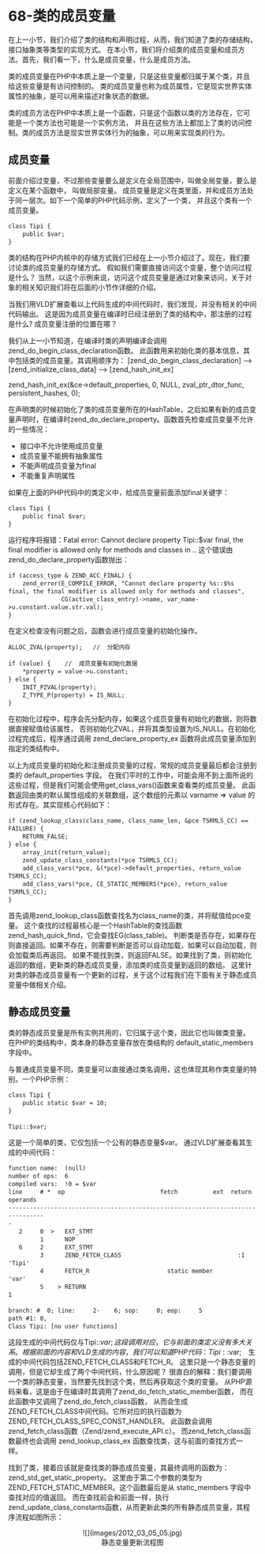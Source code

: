 # 68-类的成员变量
在上一小节，我们介绍了类的结构和声明过程，从而，我们知道了类的存储结构，接口抽象类等类型的实现方式。 在本小节，我们将介绍类的成员变量和成员方法。首先，我们看一下，什么是成员变量，什么是成员方法。

类的成员变量在PHP中本质上是一个变量，只是这些变量都归属于某个类，并且给这些变量是有访问控制的。 类的成员变量也称为成员属性，它是现实世界实体属性的抽象，是可以用来描述对象状态的数据。

类的成员方法在PHP中本质上是一个函数，只是这个函数以类的方法存在，它可能是一个类方法也可能是一个实例方法， 并且在这些方法上都加上了类的访问控制。类的成员方法是现实世界实体行为的抽象，可以用来实现类的行为。
## 成员变量

前面介绍过变量，不过那些变量要么是定义在全局范围中，叫做全局变量，要么是定义在某个函数中， 叫做局部变量。 成员变量是定义在类里面，并和成员方法处于同一层次。如下一个简单的PHP代码示例，定义了一个类， 并且这个类有一个成员变量。

    class Tipi {
        public $var;
    }

类的结构在PHP内核中的存储方式我们已经在上一小节介绍过了。现在，我们要讨论类的成员变量的存储方式。 假如我们需要直接访问这个变量，整个访问过程是什么？ 当然，以这个示例来说，访问这个成员变量是通过对象来访问，关于对象的相关知识我们将在后面的小节作详细的介绍。

当我们用VLD扩展查看以上代码生成的中间代码时，我们发现，并没有相关的中间代码输出。 这是因为成员变量在编译时已经注册到了类的结构中，那注册的过程是什么? 成员变量注册的位置在哪？

我们从上一小节知道，在编译时类的声明编译会调用zend_do_begin_class_declaration函数。 此函数用来初始化类的基本信息，其中包括类的成员变量。其调用顺序为： [zend_do_begin_class_declaration] --> [zend_initialize_class_data] --> [zend_hash_init_ex]

zend_hash_init_ex(&ce->default_properties, 0, NULL, zval_ptr_dtor_func, persistent_hashes, 0);

在声明类的时候初始化了类的成员变量所在的HashTable，之后如果有新的成员变量声明时，在编译时zend_do_declare_property。函数首先检查成员变量不允许的一些情况：

- 接口中不允许使用成员变量
- 成员变量不能拥有抽象属性
- 不能声明成员变量为final
- 不能重复声明属性

如果在上面的PHP代码中的类定义中，给成员变量前面添加final关键字：

    class Tipi {
        public final $var;
    }

运行程序将报错：Fatal error: Cannot declare property Tipi::$var final, the final modifier is allowed only for methods and classes in .. 这个错误由zend_do_declare_property函数抛出：

    if (access_type & ZEND_ACC_FINAL) {
        zend_error(E_COMPILE_ERROR, "Cannot declare property %s::$%s final, the final modifier is allowed only for methods and classes",
                   CG(active_class_entry)->name, var_name->u.constant.value.str.val);
    }

在定义检查没有问题之后，函数会进行成员变量的初始化操作。

    ALLOC_ZVAL(property);   //  分配内存
     
    if (value) {    //  成员变量有初始化数据
        *property = value->u.constant;
    } else {
        INIT_PZVAL(property);
        Z_TYPE_P(property) = IS_NULL;
    }

在初始化过程中，程序会先分配内存，如果这个成员变量有初始化的数据，则将数据直接赋值给该属性， 否则初始化ZVAL，并将其类型设置为IS_NULL。在初始化过程完成后，程序通过调用 zend_declare_property_ex 函数将此成员变量添加到指定的类结构中。

以上为成员变量的初始化和注册成员变量的过程，常规的成员变量最后都会注册到类的 default_properties 字段。 在我们平时的工作中，可能会用不到上面所说的这些过程，但是我们可能会使用get_class_vars()函数来查看类的成员变量。 此函数返回由类的默认属性组成的关联数组，这个数组的元素以 varname => value 的形式存在。其实现核心代码如下：

    if (zend_lookup_class(class_name, class_name_len, &pce TSRMLS_CC) == FAILURE) {
        RETURN_FALSE;
    } else {
        array_init(return_value);
        zend_update_class_constants(*pce TSRMLS_CC);
        add_class_vars(*pce, &(*pce)->default_properties, return_value TSRMLS_CC);
        add_class_vars(*pce, CE_STATIC_MEMBERS(*pce), return_value TSRMLS_CC);
    }

首先调用zend_lookup_class函数查找名为class_name的类，并将赋值给pce变量。 这个查找的过程最核心是一个HashTable的查找函数zend_hash_quick_find，它会查找EG(class_table)。 判断类是否存在，如果存在则直接返回。如果不存在，则需要判断是否可以自动加载，如果可以自动加载，则会加载类后再返回。 如果不能找到类，则返回FALSE。如果找到了类，则初始化返回的数组，更新类的静态成员变量，添加类的成员变量到返回的数组。 这里针对类的静态成员变量有一个更新的过程，关于这个过程我们在下面有关于静态成员变量中做相关介绍。
## 静态成员变量

类的静态成员变量是所有实例共用的，它归属于这个类，因此它也叫做类变量。 在PHP的类结构中，类本身的静态变量存放在类结构的 default_static_members 字段中。

与普通成员变量不同，类变量可以直接通过类名调用，这也体现其称作类变量的特别。一个PHP示例：

    class Tipi {
        public static $var = 10;
    }
 
    Tipi::$var;

这是一个简单的类，它仅包括一个公有的静态变量$var。 通过VLD扩展查看其生成的中间代码：

    function name:  (null)
    number of ops:  6
    compiled vars:  !0 = $var
    line     # *  op                           fetch          ext  return  operands
    --------------------------------------------------------------------------------
    -
       2     0  >   EXT_STMT
             1      NOP
       6     2      EXT_STMT
             3      ZEND_FETCH_CLASS                                 :1      'Tipi'
             4      FETCH_R                      static member               'var'
             5    > RETURN                                                   1
     
    branch: #  0; line:     2-    6; sop:     0; eop:     5
    path #1: 0,
    Class Tipi: [no user functions]

这段生成的中间代码仅与Tipi::$var;这段调用对应，它与前面的类定义没有多大关系。 根据前面的内容和VLD生成的内容，我们可以知道PHP代码：Tipi::$var;　生成的中间代码包括ZEND_FETCH_CLASS和FETCH_R。 这里只是一个静态变量的调用，但是它却生成了两个中间代码，什么原因呢？ 很直白的解释：我们要调用一个类的静态变量，当然要先找到这个类，然后再获取这个类的变量。 从PHP源码来看，这是由于在编译时其调用了zend_do_fetch_static_member函数， 而在此函数中又调用了zend_do_fetch_class函数， 从而会生成ZEND_FETCH_CLASS中间代码。它所对应的执行函数为 ZEND_FETCH_CLASS_SPEC_CONST_HANDLER。 此函数会调用zend_fetch_class函数（Zend/zend_execute_API.c）。 而zend_fetch_class函数最终也会调用 zend_lookup_class_ex 函数查找类，这与前面的查找方式一样。

找到了类，接着应该就是查找类的静态成员变量，其最终调用的函数为：zend_std_get_static_property。 这里由于第二个参数的类型为 ZEND_FETCH_STATIC_MEMBER。这个函数最后是从 static_members 字段中查找对应的值返回。 而在查找前会和前面一样，执行zend_update_class_constants函数，从而更新此类的所有静态成员变量，其程序流程如图所示：

<center>
![](images/2012_03_05_05.jpg)
</center>

<center>
静态变量更新流程图
</center>
